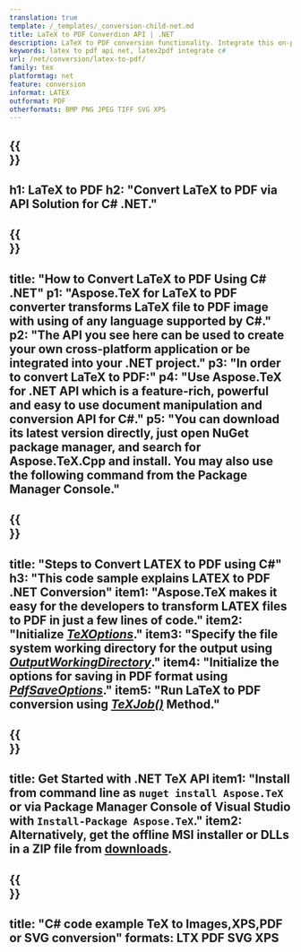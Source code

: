 ```yaml
---
translation: true
template: /_templates/_conversion-child-net.md
title: LaTeX to PDF Converdion API | .NET 
description: LaTeX to PDF conversion functionality. Integrate this on-premise .NET library into your project or use cross-platform applications to convert LaTeX to PDF.
keywords: latex to pdf api net, latex2pdf integrate c#
url: /net/conversion/latex-to-pdf/
family: tex
platformtag: net
feature: conversion
informat: LATEX
outformat: PDF
otherformats: BMP PNG JPEG TIFF SVG XPS
---
```


{{<section banner>}}
---
h1: LaTeX to PDF
h2: "Convert LaTeX to PDF via API Solution for C# .NET."
---

{{<section overview>}}
---
title: "How to Convert LaTeX to PDF Using C# .NET"
p1: "Aspose.TeX for LaTeX to PDF converter transforms LaTeX file to PDF image with using of any language supported by C#."
p2: "The API you see here can be used to create your own cross-platform application or be integrated into your .NET project."
p3: "In order to convert LaTeX to PDF:"
p4: "Use Aspose.TeX for .NET API which is a feature-rich, powerful and easy to use document manipulation and conversion API for C#."
p5: "You can download its latest version directly, just open NuGet package manager, and search for Aspose.TeX.Cpp and install. You may also use the following command from the Package Manager Console."
---

{{<section feature1>}}
---
title: "Steps to Convert LATEX to PDF using C#"
h3: "This code sample explains LATEX to PDF .NET Conversion"
item1: "Aspose.TeX makes it easy for the developers to transform LATEX files to PDF in just a few lines of code."
item2: "Initialize [*TeXOptions*](https://reference.aspose.com/tex/net/aspose.tex/texoptions/)."
item3: "Specify the file system working directory for the output using [*OutputWorkingDirectory*](https://reference.aspose.com/tex/net/aspose.tex/texoptions/outputworkingdirectory/)."
item4: "Initialize the options for saving in PDF format using [*PdfSaveOptions*](https://reference.aspose.com/tex/net/aspose.tex.presentation.image/pdfsaveoptions/)."
item5: "Run LaTeX to PDF conversion using [*TeXJob()*](https://reference.aspose.com/tex/net/aspose.tex/texjob/) Method."
---

{{<section feature2>}}
---
title: Get Started with .NET TeX API
item1: "Install from command line as ```nuget install Aspose.TeX``` or via Package Manager Console of Visual Studio with ```Install-Package Aspose.TeX```."
item2: Alternatively, get the offline MSI installer or DLLs in a ZIP file from [downloads](https://downloads.aspose.com/tex/net).
---

{{<section widget>}}
---
title: "C# code example TeX to Images,XPS,PDF or SVG conversion"
formats: LTX PDF SVG XPS
---